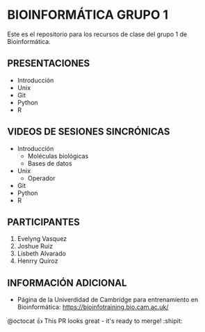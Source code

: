 # BIOINFORMÁTICA GRUPO 1
Este es el repositorio para los recursos de clase del grupo 1 de Bioinformática. 

## PRESENTACIONES

- Introducción
- Unix
- Git
- Python
- R


## VIDEOS DE SESIONES SINCRÓNICAS 

- Introducción
  - Moléculas biológicas
  - Bases de datos
- Unix
  - Operador  
- Git
- Python
- R



## PARTICIPANTES

1. Evelyng Vasquez
2. Joshue Ruiz 
3. Lisbeth Alvarado
4. Henrry Quiroz

## INFORMACIÓN ADICIONAL

- Página de la Univerdidad de Cambridge para entrenamiento en Bioinformática: <https://bioinfotraining.bio.cam.ac.uk/>



@octocat :+1: This PR looks great - it's ready to merge! :shipit:
